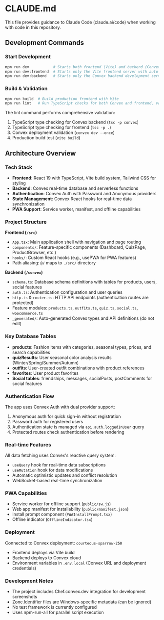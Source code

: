 # CLAUDE.md

This file provides guidance to Claude Code (claude.ai/code) when working with code in this repository.

## Development Commands

### Start Development
```bash
npm run dev           # Starts both frontend (Vite) and backend (Convex) in parallel
npm run dev:frontend  # Starts only the Vite frontend server with auto-open
npm run dev:backend   # Starts only the Convex backend development server
```

### Build & Validation
```bash
npm run build  # Build production frontend with Vite
npm run lint   # Run TypeScript checks for both Convex and frontend, validate Convex deployment, and build
```

The lint command performs comprehensive validation:
1. TypeScript type checking for Convex backend (`tsc -p convex`)
2. TypeScript type checking for frontend (`tsc -p .`)
3. Convex deployment validation (`convex dev --once`)
4. Production build test (`vite build`)

## Architecture Overview

### Tech Stack
- **Frontend**: React 19 with TypeScript, Vite build system, Tailwind CSS for styling
- **Backend**: Convex real-time database and serverless functions
- **Authentication**: Convex Auth with Password and Anonymous providers
- **State Management**: Convex React hooks for real-time data synchronization
- **PWA Support**: Service worker, manifest, and offline capabilities

### Project Structure

**Frontend (`/src`)**
- `App.tsx`: Main application shell with navigation and page routing
- `components/`: Feature-specific components (Dashboard, QuizPage, ProductBrowser, etc.)
- `hooks/`: Custom React hooks (e.g., usePWA for PWA features)
- Path aliasing: `@/` maps to `./src/` directory

**Backend (`/convex`)**
- `schema.ts`: Database schema definitions with tables for products, users, social features
- `auth.ts`: Authentication configuration and user queries
- `http.ts` & `router.ts`: HTTP API endpoints (authentication routes are protected)
- Feature modules: `products.ts`, `outfits.ts`, `quiz.ts`, `social.ts`, `woocommerce.ts`
- `_generated/`: Auto-generated Convex types and API definitions (do not edit)

### Key Database Tables

- **products**: Fashion items with categories, seasonal types, prices, and search capabilities
- **quizResults**: User seasonal color analysis results (Winter/Spring/Summer/Autumn)
- **outfits**: User-created outfit combinations with product references
- **favorites**: User product favorites
- **Social tables**: friendships, messages, socialPosts, postComments for social features

### Authentication Flow

The app uses Convex Auth with dual provider support:
1. Anonymous auth for quick sign-in without registration
2. Password auth for registered users
3. Authentication state is managed via `api.auth.loggedInUser` query
4. Protected routes check authentication before rendering

### Real-time Features

All data fetching uses Convex's reactive query system:
- `useQuery` hook for real-time data subscriptions
- `useMutation` hook for data modifications
- Automatic optimistic updates and conflict resolution
- WebSocket-based real-time synchronization

### PWA Capabilities

- Service worker for offline support (`public/sw.js`)
- Web app manifest for installability (`public/manifest.json`)
- Install prompt component (`PWAInstallPrompt.tsx`)
- Offline indicator (`OfflineIndicator.tsx`)

### Deployment

Connected to Convex deployment: `courteous-sparrow-250`
- Frontend deploys via Vite build
- Backend deploys to Convex cloud
- Environment variables in `.env.local` (Convex URL and deployment credentials)

### Development Notes

- The project includes Chef.convex.dev integration for development screenshots
- Zone.Identifier files are Windows-specific metadata (can be ignored)
- No test framework is currently configured
- Uses npm-run-all for parallel script execution